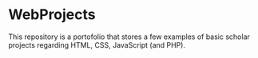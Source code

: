# WebProjects

This repository is a portofolio that stores a few examples of basic scholar projects regarding HTML, CSS, JavaScript (and PHP).
